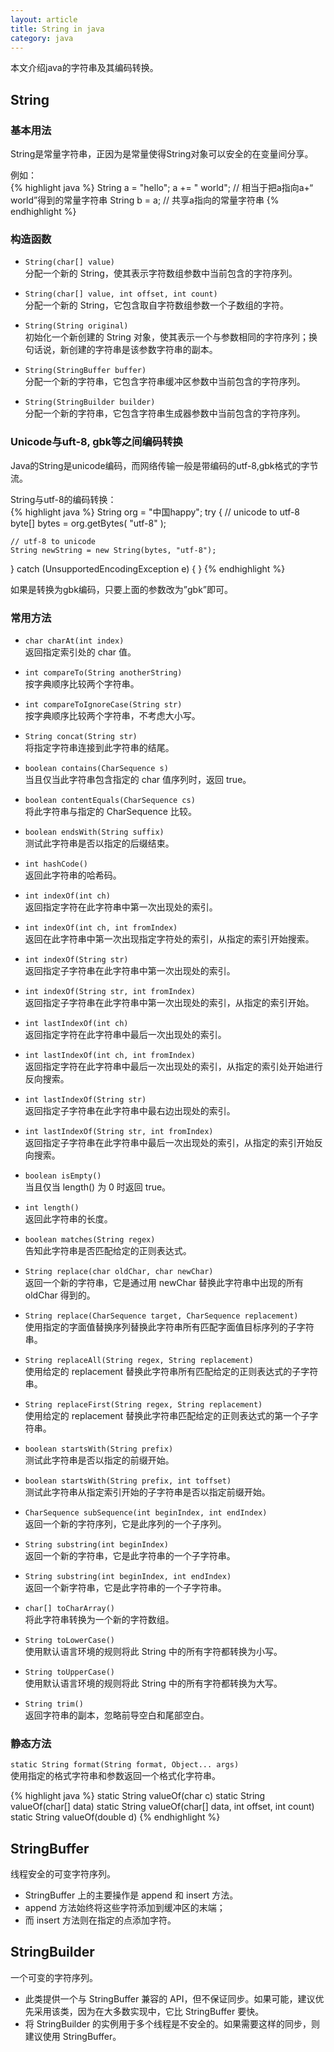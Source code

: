 ```yaml
---
layout: article
title: String in java
category: java
---
```

本文介绍java的字符串及其编码转换。

## String

### 基本用法

String是常量字符串，正因为是常量使得String对象可以安全的在变量间分享。

例如：  
{% highlight java %}
String a = "hello";
a += " world";	// 相当于把a指向a+“ world”得到的常量字符串
String b = a; 	// 共享a指向的常量字符串
{% endhighlight %}

### 构造函数

- `String(char[] value)`  
分配一个新的 String，使其表示字符数组参数中当前包含的字符序列。 

- `String(char[] value, int offset, int count)`  
分配一个新的 String，它包含取自字符数组参数一个子数组的字符。 

- `String(String original)`  
初始化一个新创建的 String 对象，使其表示一个与参数相同的字符序列；换句话说，新创建的字符串是该参数字符串的副本。 

- `String(StringBuffer buffer)`  
分配一个新的字符串，它包含字符串缓冲区参数中当前包含的字符序列。 

- `String(StringBuilder builder)`  
分配一个新的字符串，它包含字符串生成器参数中当前包含的字符序列。


### Unicode与uft-8, gbk等之间编码转换

Java的String是unicode编码，而网络传输一般是带编码的utf-8,gbk格式的字节流。

String与utf-8的编码转换：  
{% highlight java %}
String org = "中国happy";
try {
    // unicode to utf-8
    byte[] bytes = org.getBytes( "utf-8" );
    
    // utf-8 to unicode
    String newString = new String(bytes, "utf-8");
} 
catch (UnsupportedEncodingException e) {
}
{% endhighlight %}

如果是转换为gbk编码，只要上面的参数改为”gbk”即可。


### 常用方法

- `char charAt(int index)`   
返回指定索引处的 char 值。   

- `int compareTo(String anotherString)`   
按字典顺序比较两个字符串。   

- `int compareToIgnoreCase(String str)`   
按字典顺序比较两个字符串，不考虑大小写。   

- `String concat(String str)`   
将指定字符串连接到此字符串的结尾。   

- `boolean contains(CharSequence s)`   
当且仅当此字符串包含指定的 char 值序列时，返回 true。   

- `boolean contentEquals(CharSequence cs)`   
将此字符串与指定的 CharSequence 比较。   

- `boolean endsWith(String suffix)`   
测试此字符串是否以指定的后缀结束。   

- `int hashCode()`   
返回此字符串的哈希码。   

- `int indexOf(int ch)`  
返回指定字符在此字符串中第一次出现处的索引。   
- `int indexOf(int ch, int fromIndex)`   
返回在此字符串中第一次出现指定字符处的索引，从指定的索引开始搜索。   
- `int indexOf(String str)`   
返回指定子字符串在此字符串中第一次出现处的索引。   
- `int indexOf(String str, int fromIndex)`     
返回指定子字符串在此字符串中第一次出现处的索引，从指定的索引开始。   

- `int lastIndexOf(int ch)`   
返回指定字符在此字符串中最后一次出现处的索引。   
- `int lastIndexOf(int ch, int fromIndex)`   
返回指定字符在此字符串中最后一次出现处的索引，从指定的索引处开始进行反向搜索。   
- `int lastIndexOf(String str)`  
返回指定子字符串在此字符串中最右边出现处的索引。   
- `int lastIndexOf(String str, int fromIndex)`   
返回指定子字符串在此字符串中最后一次出现处的索引，从指定的索引开始反向搜索。   

- `boolean isEmpty()`  
当且仅当 length() 为 0 时返回 true。   

- `int length()`  
返回此字符串的长度。   

- `boolean matches(String regex)`  
告知此字符串是否匹配给定的正则表达式。   

- `String replace(char oldChar, char newChar)`  
返回一个新的字符串，它是通过用 newChar 替换此字符串中出现的所有 oldChar 得到的。   
- `String replace(CharSequence target, CharSequence replacement)`   
使用指定的字面值替换序列替换此字符串所有匹配字面值目标序列的子字符串。   

- `String replaceAll(String regex, String replacement)`  
使用给定的 replacement 替换此字符串所有匹配给定的正则表达式的子字符串。   

- `String replaceFirst(String regex, String replacement)`  
使用给定的 replacement 替换此字符串匹配给定的正则表达式的第一个子字符串。   

- `boolean startsWith(String prefix)`  
测试此字符串是否以指定的前缀开始。   
- `boolean startsWith(String prefix, int toffset)`   
测试此字符串从指定索引开始的子字符串是否以指定前缀开始。   

- `CharSequence subSequence(int beginIndex, int endIndex)`  
返回一个新的字符序列，它是此序列的一个子序列。   

- `String substring(int beginIndex)`  
返回一个新的字符串，它是此字符串的一个子字符串。   
- `String substring(int beginIndex, int endIndex)`   
返回一个新字符串，它是此字符串的一个子字符串。   

- `char[] toCharArray()`  
将此字符串转换为一个新的字符数组。   

- `String toLowerCase()`   
使用默认语言环境的规则将此 String 中的所有字符都转换为小写。   

- `String toUpperCase()`  
使用默认语言环境的规则将此 String 中的所有字符都转换为大写。   

- `String trim()`  
返回字符串的副本，忽略前导空白和尾部空白。   

### 静态方法

`static String format(String format, Object... args)`   
使用指定的格式字符串和参数返回一个格式化字符串。   

{% highlight java %}
static String valueOf(char c) 
static String valueOf(char[] data) 
static String valueOf(char[] data, int offset, int count) 
static String valueOf(double d) 
{% endhighlight %}


## StringBuffer

线程安全的可变字符序列。

- StringBuffer 上的主要操作是 append 和 insert 方法。
- append 方法始终将这些字符添加到缓冲区的末端；
- 而 insert 方法则在指定的点添加字符。 


## StringBuilder

一个可变的字符序列。

- 此类提供一个与 StringBuffer 兼容的 API，但不保证同步。如果可能，建议优先采用该类，因为在大多数实现中，它比 StringBuffer 要快。 
- 将 StringBuilder 的实例用于多个线程是不安全的。如果需要这样的同步，则建议使用 StringBuffer。 

